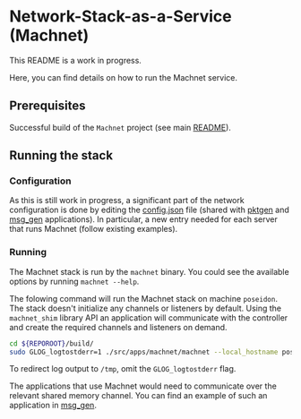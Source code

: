 # Network-Stack-as-a-Service (Machnet)

This README is a work in progress.

Here, you can find details on how to run the Machnet service.

## Prerequisites

Successful build of the `Machnet` project (see main [README](../../../README.md)).


## Running the stack

### Configuration

As this is still work in progress, a significant part of the network configuration is done by editing the [config.json](../pktgen/config.json) file (shared with [pktgen](../pktgen/) and [msg_gen](../msg_gen) applications). In particular, a new entry needed for each server that runs Machnet (follow existing examples).


### Running

The Machnet stack is run by the `machnet` binary. You could see the available options by running `machnet --help`.

The folowing command will run the Machnet stack on machine `poseidon`. The stack doesn't initialize any channels or listeners by default. Using the `machnet_shim` library API  an application will communicate with the controller and create the required channels and listeners on demand.

```bash
cd ${REPOROOT}/build/
sudo GLOG_logtostderr=1 ./src/apps/machnet/machnet --local_hostname poseidon
```

To redirect log output to `/tmp`, omit the `GLOG_logtostderr` flag.

The applications that use Machnet would need to communicate over the relevant shared memory channel. You can find an example of such an application in [msg_gen](../msg_gen/).
